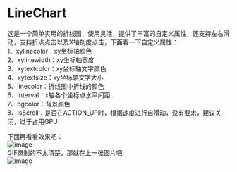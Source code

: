 # LineChart
这是一个简单实用的折线图，使用灵活，提供了丰富的自定义属性，还支持左右滑动，支持折点点击以及X轴刻度点击，下面看一下自定义属性：  
1、xylinecolor：xy坐标轴颜色  
2、xylinewidth：xy坐标轴宽度    
3、xytextcolor：xy坐标轴文字颜色   
4、xytextsize：xy坐标轴文字大小   
5、linecolor：折线图中折线的颜色   
6、interval：x轴各个坐标点水平间距   
7、bgcolor：背景颜色  
8、isScroll：是否在ACTION_UP时，根据速度进行自滑动，没有要求，建议关闭，过于占用GPU  

下面再看看效果吧：   
![image](https://github.com/xiaoyunfei/LineChart/blob/master/img/gif_20161215_141019.gif)   
GIF录制的不太清楚，那就在上一张图片吧    
![image](https://github.com/xiaoyunfei/LineChart/blob/master/img/img.jpg)
